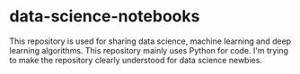 # data-science-notebooks
This repository is used for sharing data science, machine learning and deep learning algorithms. This repository mainly uses Python for code. I'm trying to make the repository clearly understood for data science newbies.